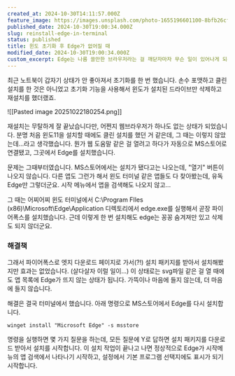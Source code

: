 ```yaml
---
created_at: 2024-10-30T14:11:57.000Z
feature_image: https://images.unsplash.com/photo-1655196601100-8bfb26cf99e9?crop=entropy&cs=tinysrgb&fit=max&fm=jpg&ixid=M3wxMTc3M3wwfDF8c2VhcmNofDd8fGJyb3dzZXJ8ZW58MHx8fHwxNzMwMjk4NDg3fDA&ixlib=rb-4.0.3&q=80&w=2000
published_date: 2024-10-30T19:00:34.000Z
slug: reinstall-edge-in-terminal
status: published
title: 윈도 초기화 후 Edge가 없어질 때
modified_date: 2024-10-30T19:00:34.000Z
custom_excerpt: Edge는 나름 쓸만한 브라우저라는 걸 깨닫자마자 무슨 일이 있어나게 되는데...
---
```


최근 노트북이 갑자기 상태가 안 좋아져서 초기화를 한 번 했습니다.  손수 포맷하고 클린 설치를 한 것은 아니었고 초기화 기능을 사용해서 윈도가 설치된 드라이브만 삭제하고 재설치를 했더랬죠.

![[Pasted image 20251022180254.png]]

재설치는 무탈하게 잘 끝났습니다만, 어쩐지 웹브라우저가 하나도 없는 상태가 되었습니다. 분명 처음 윈도11을 설치할 때에도 클린 설치를 했던 거 같은데, 그 때는 이렇지 않았는데...라고 생각했습니다. 뭔가 웹 도움말 같은 걸 열려고 하다가 자동으로 MS스토어로 연결됐고, 그곳에서 Edge를 설치했습니다. 

문제는 그때부터였습니다. MS스토어에서는 설치가 됐다고는 나오는데, "열기" 버튼이 나오지 않습니다. 다른 앱도 그런가 해서 윈도 터미널 같은 앱들도 다 찾아봤는데, 유독 Edge만 그렇더군요. 시작 메뉴에서 앱을 검색해도 나오지 않고...

그 때는 어찌어찌 윈도 터미널에서 C:\Program FIles (x86)\Microsoft\Edge\Application 디렉토리에서 edge.exe를 실행해서 곧장 파이어폭스를 설치했습니다. 근데 이렇게 한 번 설치해도 edge는 꽁꽁 숨겨져만 있고 삭제도 되지 않더군요. 

### 해결책

그래서 파이어폭스로 엣지 다운로드 페이지로 가서(?!) 설치 패키지를 받아서 설치해봤지만 효과는 없었습니다. (살다살자 이럴 일이...) 이 상태로는 svg파일 같은 걸 열 때에도 앱 목록에 Edge가 뜨지 않는 상태가 됩니다. 가뜩이나 마음에 들지 않는데, 더 마음에 들지 않습니다. 

해결은 결국 터미널에서 했습니다.  아래 명령으로 MS스토어에서 Edge를 다시 설치합니다. 

```
winget install "Microsoft Edge" -s msstore
```

명령을 실행하면 몇 가지 질문을 하는데, 모든 질문에 Y로 답하면 설치 패키지를 다운로드 받아서 설치를 시작합니다. 이 설치 작업이 끝나고 나면 정상적으로 Edge가 시작메뉴의 앱 검색에서 나타나기 시작하고, 설정에서 기본 프로그램 선택지에도 표시가 되기 시작합니다.